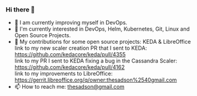 ### Hi there 👋

- 🔭 I am currently improving myself in DevOps.
- 🌱 I'm currently interested in DevOps, Helm, Kubernetes, Git, Linux and Open Source Projects. 
- 👯 My contributions for some open source projects: KEDA & LibreOffice <br>
link to my new scaler creation PR that I sent to KEDA: https://github.com/kedacore/keda/pull/4355  
link to my PR I sent to KEDA fixing a bug in the Cassandra Scaler: https://github.com/kedacore/keda/pull/4162  
link to my improvements to LibreOffice: https://gerrit.libreoffice.org/q/owner:thesadson%2540gmail.com
- 📫 How to reach me: thesadson@gmail.com

<!--
**ithesadson/ithesadson** is a ✨ _special_ ✨ repository because its `README.md` (this file) appears on your GitHub profile.

Here are some ideas to get you started:

- 🔭 I’m currently working on ...
- 🌱 I’m currently learning ...
- 👯 I’m looking to collaborate on ...
- 🤔 I’m looking for help with ...
- 💬 Ask me about ...
- 📫 How to reach me: ...
- 😄 Pronouns: ...
- ⚡ Fun fact: ...
-->
